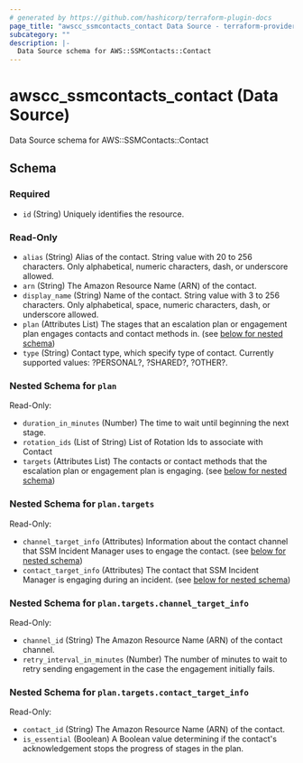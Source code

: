 ```yaml
---
# generated by https://github.com/hashicorp/terraform-plugin-docs
page_title: "awscc_ssmcontacts_contact Data Source - terraform-provider-awscc"
subcategory: ""
description: |-
  Data Source schema for AWS::SSMContacts::Contact
---
```


# awscc_ssmcontacts_contact (Data Source)

Data Source schema for AWS::SSMContacts::Contact



<!-- schema generated by tfplugindocs -->
## Schema

### Required

- `id` (String) Uniquely identifies the resource.

### Read-Only

- `alias` (String) Alias of the contact. String value with 20 to 256 characters. Only alphabetical, numeric characters, dash, or underscore allowed.
- `arn` (String) The Amazon Resource Name (ARN) of the contact.
- `display_name` (String) Name of the contact. String value with 3 to 256 characters. Only alphabetical, space, numeric characters, dash, or underscore allowed.
- `plan` (Attributes List) The stages that an escalation plan or engagement plan engages contacts and contact methods in. (see [below for nested schema](#nestedatt--plan))
- `type` (String) Contact type, which specify type of contact. Currently supported values: ?PERSONAL?, ?SHARED?, ?OTHER?.

<a id="nestedatt--plan"></a>
### Nested Schema for `plan`

Read-Only:

- `duration_in_minutes` (Number) The time to wait until beginning the next stage.
- `rotation_ids` (List of String) List of Rotation Ids to associate with Contact
- `targets` (Attributes List) The contacts or contact methods that the escalation plan or engagement plan is engaging. (see [below for nested schema](#nestedatt--plan--targets))

<a id="nestedatt--plan--targets"></a>
### Nested Schema for `plan.targets`

Read-Only:

- `channel_target_info` (Attributes) Information about the contact channel that SSM Incident Manager uses to engage the contact. (see [below for nested schema](#nestedatt--plan--targets--channel_target_info))
- `contact_target_info` (Attributes) The contact that SSM Incident Manager is engaging during an incident. (see [below for nested schema](#nestedatt--plan--targets--contact_target_info))

<a id="nestedatt--plan--targets--channel_target_info"></a>
### Nested Schema for `plan.targets.channel_target_info`

Read-Only:

- `channel_id` (String) The Amazon Resource Name (ARN) of the contact channel.
- `retry_interval_in_minutes` (Number) The number of minutes to wait to retry sending engagement in the case the engagement initially fails.


<a id="nestedatt--plan--targets--contact_target_info"></a>
### Nested Schema for `plan.targets.contact_target_info`

Read-Only:

- `contact_id` (String) The Amazon Resource Name (ARN) of the contact.
- `is_essential` (Boolean) A Boolean value determining if the contact's acknowledgement stops the progress of stages in the plan.
